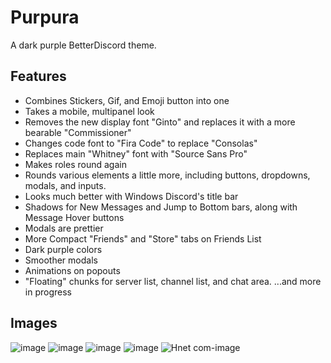 # Purpura
A dark purple BetterDiscord theme.
  
## Features
- Combines Stickers, Gif, and Emoji button into one
- Takes a mobile, multipanel look
- Removes the new display font "Ginto" and replaces it with a more bearable "Commissioner"
- Changes code font to "Fira Code" to replace "Consolas"
- Replaces main "Whitney" font with "Source Sans Pro"
- Makes roles round again
- Rounds various elements a little more, including buttons, dropdowns, modals, and inputs.
- Looks much better with Windows Discord's title bar
- Shadows for New Messages and Jump to Bottom bars, along with Message Hover buttons
- Modals are prettier 
- More Compact "Friends" and "Store" tabs on Friends List
- Dark purple colors
- Smoother modals
- Animations on popouts
- "Floating" chunks for server list, channel list, and chat area.
...and more in progress

## Images
![image](https://user-images.githubusercontent.com/76005739/136807077-5760f0a5-e406-4fb9-8de4-a9bcb996ef1e.png)
![image](https://user-images.githubusercontent.com/76005739/136807176-ab67d54b-3b66-414a-b322-11135e3a7003.png)
![image](https://user-images.githubusercontent.com/76005739/136807265-8c526772-27c6-4863-83f3-17ec36b6f7df.png)
![image](https://user-images.githubusercontent.com/76005739/136807349-d181d0de-7313-4b11-a1ae-99cf1fbd073f.png)
![Hnet com-image](https://user-images.githubusercontent.com/76005739/136808442-39fb0b7a-91be-4b1a-bec0-f0dbbd4f414e.gif)
